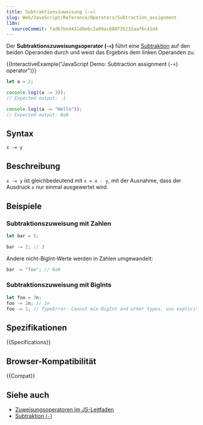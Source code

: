 ```yaml
---
title: Subtraktionszuweisung (-=)
slug: Web/JavaScript/Reference/Operators/Subtraction_assignment
l10n:
  sourceCommit: fad67be4431d8e6c2a89ac880735233aa76c41d4
---
```


Der **Subtraktionszuweisungsoperator (`-=`)** führt eine [Subtraktion](/de/docs/Web/JavaScript/Reference/Operators/Subtraction) auf den beiden Operanden durch und weist das Ergebnis dem linken Operanden zu.

{{InteractiveExample("JavaScript Demo: Subtraction assignment (-=) operator")}}

```js interactive-example
let a = 2;

console.log((a -= 3));
// Expected output: -1

console.log((a -= "Hello"));
// Expected output: NaN
```

## Syntax

```js-nolint
x -= y
```

## Beschreibung

`x -= y` ist gleichbedeutend mit `x = x - y`, mit der Ausnahme, dass der Ausdruck `x` nur einmal ausgewertet wird.

## Beispiele

### Subtraktionszuweisung mit Zahlen

```js
let bar = 5;

bar -= 2; // 3
```

Andere nicht-BigInt-Werte werden in Zahlen umgewandelt:

```js
bar -= "foo"; // NaN
```

### Subtraktionszuweisung mit BigInts

```js
let foo = 3n;
foo -= 2n; // 1n
foo -= 1; // TypeError: Cannot mix BigInt and other types, use explicit conversions
```

## Spezifikationen

{{Specifications}}

## Browser-Kompatibilität

{{Compat}}

## Siehe auch

- [Zuweisungsoperatoren im JS-Leitfaden](/de/docs/Web/JavaScript/Guide/Expressions_and_operators#assignment_operators)
- [Subtraktion (`-`)](/de/docs/Web/JavaScript/Reference/Operators/Subtraction)
